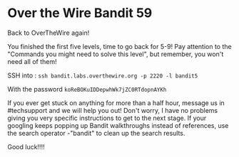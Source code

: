 # Over the Wire Bandit 59
Back to OverTheWire again! 

You finished the first five levels, time to go back for 5-9!  Pay attention to the "Commands you might need to solve this level", but remember, you won't need all of them!

SSH into : ```ssh bandit.labs.overthewire.org -p 2220 -l bandit5```

With the password ```koReBOKuIDDepwhWk7jZC0RTdopnAYKh```

If you ever get stuck on anything for more than a half hour, message us in #techsupport and we will help you out! Don't worry, I have no problems giving you very specific instructions to get to the next stage. If your googling keeps popping up Bandit walkthroughs instead of references, use the search operator -"bandit" to clean up the search results.

Good luck!!!! 
